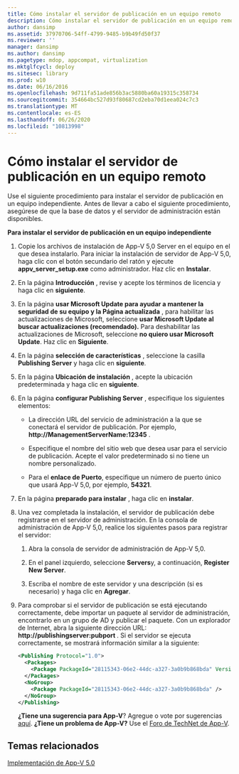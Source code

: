 ```yaml
---
title: Cómo instalar el servidor de publicación en un equipo remoto
description: Cómo instalar el servidor de publicación en un equipo remoto
author: dansimp
ms.assetid: 37970706-54ff-4799-9485-b9b49fd50f37
ms.reviewer: ''
manager: dansimp
ms.author: dansimp
ms.pagetype: mdop, appcompat, virtualization
ms.mktglfcycl: deploy
ms.sitesec: library
ms.prod: w10
ms.date: 06/16/2016
ms.openlocfilehash: 9d711fa51ade856b3ac5880ba60a19315c358734
ms.sourcegitcommit: 354664bc527d93f80687cd2eba70d1eea024c7c3
ms.translationtype: MT
ms.contentlocale: es-ES
ms.lasthandoff: 06/26/2020
ms.locfileid: "10813998"
---
```

# Cómo instalar el servidor de publicación en un equipo remoto


Use el siguiente procedimiento para instalar el servidor de publicación en un equipo independiente. Antes de llevar a cabo el siguiente procedimiento, asegúrese de que la base de datos y el servidor de administración están disponibles.

**Para instalar el servidor de publicación en un equipo independiente**

1. Copie los archivos de instalación de App-V 5,0 Server en el equipo en el que desea instalarlo. Para iniciar la instalación de servidor de App-V 5,0, haga clic con el botón secundario del ratón y ejecute **appv\_server\_setup.exe** como administrador. Haz clic en **Instalar**.

2. En la página **Introducción** , revise y acepte los términos de licencia y haga clic en **siguiente**.

3. En la página **usar Microsoft Update para ayudar a mantener la seguridad de su equipo y la Página actualizada** , para habilitar las actualizaciones de Microsoft, seleccione **usar Microsoft Update al buscar actualizaciones (recomendado).** Para deshabilitar las actualizaciones de Microsoft, seleccione **no quiero usar Microsoft Update**. Haz clic en **Siguiente**.

4. En la página **selección de características** , seleccione la casilla **Publishing Server** y haga clic en **siguiente**.

5. En la página **Ubicación de instalación** , acepte la ubicación predeterminada y haga clic en **siguiente**.

6. En la página **configurar Publishing Server** , especifique los siguientes elementos:

   -   La dirección URL del servicio de administración a la que se conectará el servidor de publicación. Por ejemplo, **http://ManagementServerName:12345** .

   -   Especifique el nombre del sitio web que desea usar para el servicio de publicación. Acepte el valor predeterminado si no tiene un nombre personalizado.

   -   Para el **enlace de Puerto**, especifique un número de puerto único que usará App-V 5,0, por ejemplo, **54321**.

7. En la página **preparado para instalar** , haga clic en **instalar**.

8. Una vez completada la instalación, el servidor de publicación debe registrarse en el servidor de administración. En la consola de administración de App-V 5,0, realice los siguientes pasos para registrar el servidor:

   1.  Abra la consola de servidor de administración de App-V 5,0.

   2.  En el panel izquierdo, seleccione **Servers**y, a continuación, **Register New Server**.

   3.  Escriba el nombre de este servidor y una descripción (si es necesario) y haga clic en **Agregar**.

9. Para comprobar si el servidor de publicación se está ejecutando correctamente, debe importar un paquete al servidor de administración, encontrarlo en un grupo de AD y publicar el paquete. Con un explorador de Internet, abra la siguiente dirección URL: <strong> http://publishingserver:pubport </strong> . Si el servidor se ejecuta correctamente, se mostrará información similar a la siguiente:

   ```xml
   <Publishing Protocol="1.0">
     <Packages>
       <Package PackageId="28115343-06e2-44dc-a327-3a0b9b868bda" VersionId="5d03c08f-51dc-4026-8cf9-15ebe3d65a72" PackageUrl="\\server\share\file.appv" />
     </Packages>
     <NoGroup>
       <Package PackageId="28115343-06e2-44dc-a327-3a0b9b868bda" />
     </NoGroup>
   </Publishing>
   ```

   **¿Tiene una sugerencia para App-V**? Agregue o vote por sugerencias [aquí](http://appv.uservoice.com/forums/280448-microsoft-application-virtualization). **¿Tiene un problema de App-V?** Use el [Foro de TechNet de App-V](https://social.technet.microsoft.com/Forums/home?forum=mdopappv).

## Temas relacionados


[Implementación de App-V 5.0](deploying-app-v-50.md)

 

 





